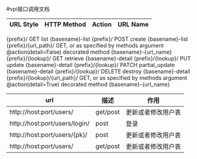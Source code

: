 #vpi接口调用文档


URL Style | HTTP Method | Action| URL Name  
-|-|-|-  
{prefix}/	GET	list	{basename}-list
{prefix}/	POST	create	{basename}-list
{prefix}/{url_path}/	GET, or as specified by methods argument	@action(detail=False) decorated method	{basename}-{url_name}
{prefix}/{lookup}/	GET	retrieve	{basename}-detail
{prefix}/{lookup}/	PUT	update	{basename}-detail
{prefix}/{lookup}/	PATCH	partial_update	{basename}-detail
{prefix}/{lookup}/	DELETE	destroy	{basename}-detail
{prefix}/{lookup}/{url_path}/	GET, or as specified by methods argument	@action(detail=True) decorated method	{basename}-{url_name}


url | 描述 | 作用  
-|-|-  
http://host:port/users/ |  get/post | 更新或者修改用户表  
http://host:port/users/login/ |  post | 登录  
http://host:port/users/{pk}/ |  post | 更新或者修改用户表  
http://host:port/users/ |  get/post | 更新或者修改用户表
  